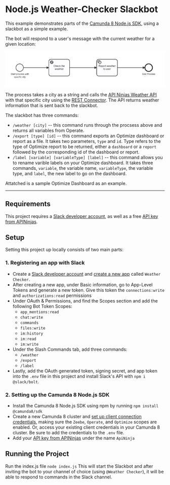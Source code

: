 # Node.js Weather-Checker Slackbot
This example demonstrates parts of the [Camunda 8 Node.js SDK](https://docs.camunda.io/docs/apis-tools/node-js-sdk/), using a slackbot as a simple example.

The bot will respond to a user's message with the current weather for a given location:

![Weather Checker Process](./weather-checker-model.jpg)

The process takes a city as a string and calls the [API Ninjas Weather API](https://api-ninjas.com/api/weather) with that specific city using the [REST Connector](https://docs.camunda.io/docs/components/connectors/protocol/rest/). The API returns weather information that is sent back to the slackbot.

The slackbot has three commands:
- `/weather [city]` -- this command runs through the procsess above and returns all variables from Operate.
- `/export [type] [id]` -- this command exports an Optimize dashboard or report as a file. It takes two parameters, `type` and `id`. Type refers to the type of Optimize report to be returned, either a `dashboard` or a `report` followed by the corresponding id of the dashboard or report.
- `/label [variable] [variableType] [label]` -- this command allows you to rename varible labels on your Optimize dashboard. It takes three commands, `variable`, the variable name, `variableType`, the variable type, and `label`, the new label to go on the dashboard.

Attatched is a sample Optimize Dashboard as an example.

___

## Requirements
This project requires a [Slack developer account](https://api.slack.com/apps/), as well as a free [API key from APINinjas](https://api-ninjas.com/).
## Setup
Setting this project up locally consists of two main parts:
### 1. Registering an app with Slack
- Create a [Slack developer account](https://api.slack.com/apps/) and [create a new app](https://api.slack.com/tutorials/tracks/create-bot-to-welcome-users) called `Weather Checker`.
- After creating a new app, under Basic information, go to App-Level Tokens and generate a new token. Give this token the `connections:write` and `authorizations:read` permissions
- Under OAuth & Permissions, and find the Scopes section and add the following Bot Token Scopes:
    - `app_mentions:read`
    - `chat:write`
    - `commands`
    - `files:write`
    - `im:history`
    - `im:read`
    - `im:write`
- Under the Slash Commands tab, add three commands:
    - `/weather`
    - `/export`
    - `/label`
- Lastly, add the OAuth generated token, signing secret, and app token into the `.env` file in this project and install Slack's API with `npm i @slack/bolt`.

### 2. Setting up the Camunda 8 Node.js SDK
- Install the Camunda 8 Node.js SDK using npm by running `npm install @camunda8/sdk`
- Create a new Camunda 8 cluster and [set up client connection credentials](https://docs.camunda.io/docs/guides/setup-client-connection-credentials/), making sure the `Zeebe`, `Operate`, and `Optimize` scopes are enabled. Or, access your existing client credentials in your Camunda 8 cluster. Be sure to add the credentials to the `.env` file.
- Add your [API key from APINinjas](https://api-ninjas.com/) under the name `ApiNinja`


## Running the Project
Run the index.js file `node index.js`
This will start the Slackbot and after inviting the bot to your channel of choice (using `@Weather Checker`), it will be able to respond to commands in the Slack channel.


